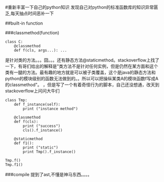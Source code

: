 #重新丰富一下自己的python知识
发现自己对python的标准函数库的知识异常匮乏,每天抽点时间恶补一下  

##built-in function

###classmethod(function)

    class C:
        @classmethod
        def f(cls, args...): ...

是针对类的方法。。。囧。。。还有静态方法@staticmethod。stackoverflow上找了一下，有哥们给出的解释是"类方法不是针对任何实例，但是仍然在某方面和这个类有一腿的方法。最有趣的地方就是可以被子类覆盖，这个是java的静态方法和python的模块级别的函数无法做到的。。所以可以把操纵某类A的模块函数f写成A的classmethod"。
，但是写了一个有着奇怪行为的脚本，自己还没想通，改天到stackoverflow上问问大牛们  
    
    class Tmp:
        def f_instance(self):
            print ("instance method")

        @classmethod
        def f(cls):
            print ("success")
            cls().f_instance()

        @staticmethod
        def f1():
            print ("static")
            print Tmp().f_instance()

    Tmp.f()
    Tmp.f1()

###compile
提到了ast,不懂是神马东西。。。。
